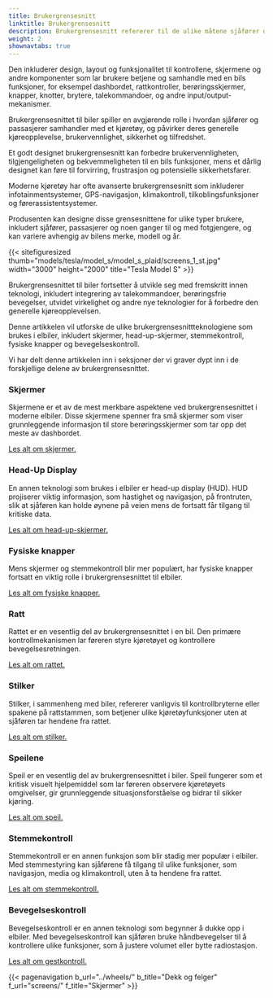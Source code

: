 ```yaml
---
title: Brukergrensesnitt
linktitle: Brukergrensesnitt
description: Brukergrensesnitt refererer til de ulike måtene sjåfører og passasjerer samhandler med funksjonene og kontrollene til et kjøretøy.
weight: 2
shownavtabs: true
---
```

<!-- markdownlint-disable MD033 -->
 Den inkluderer design, layout og funksjonalitet til kontrollene, skjermene og andre komponenter som lar brukere betjene og samhandle med en bils funksjoner, for eksempel dashbordet, rattkontroller, berøringsskjermer, knapper, knotter, brytere, talekommandoer, og andre input/output-mekanismer.

Brukergrensesnittet til biler spiller en avgjørende rolle i hvordan sjåfører og passasjerer samhandler med et kjøretøy, og påvirker deres generelle kjøreopplevelse, brukervennlighet, sikkerhet og tilfredshet.

Et godt designet brukergrensesnitt kan forbedre brukervennligheten, tilgjengeligheten og bekvemmeligheten til en bils funksjoner, mens et dårlig designet kan føre til forvirring, frustrasjon og potensielle sikkerhetsfarer.

Moderne kjøretøy har ofte avanserte brukergrensesnitt som inkluderer infotainmentsystemer, GPS-navigasjon, klimakontroll, tilkoblingsfunksjoner og førerassistentsystemer.

Produsenten kan designe disse grensesnittene for ulike typer brukere, inkludert sjåfører, passasjerer og noen ganger til og med fotgjengere, og kan variere avhengig av bilens merke, modell og år.

{{< sitefiguresized thumb="models/tesla/model_s/model_s_plaid/screens_1_st.jpg" width="3000" height="2000" title="Tesla Model S" >}}

Brukergrensesnittet til biler fortsetter å utvikle seg med fremskritt innen teknologi, inkludert integrering av talekommandoer, berøringsfrie bevegelser, utvidet virkelighet og andre nye teknologier for å forbedre den generelle kjøreopplevelsen.

Denne artikkelen vil utforske de ulike brukergrensesnittteknologiene som brukes i elbiler, inkludert skjermer, head-up-skjermer, stemmekontroll, fysiske knapper og bevegelseskontroll.

Vi har delt denne artikkelen inn i seksjoner der vi graver dypt inn i de forskjellige delene av brukergrensesnittet.

### Skjermer

Skjermene er et av de mest merkbare aspektene ved brukergrensesnittet i moderne elbiler. Disse skjermene spenner fra små skjermer som viser grunnleggende informasjon til store berøringsskjermer som tar opp det meste av dashbordet.

[Les alt om skjermer.](screens/)

### Head-Up Display

En annen teknologi som brukes i elbiler er head-up display (HUD). HUD projiserer viktig informasjon, som hastighet og navigasjon, på frontruten, slik at sjåføren kan holde øynene på veien mens de fortsatt får tilgang til kritiske data.

[Les alt om head-up-skjermer.](hud/)

### Fysiske knapper

Mens skjermer og stemmekontroll blir mer populært, har fysiske knapper fortsatt en viktig rolle i brukergrensesnittet til elbiler.

[Les alt om fysiske knapper.](buttons/)

### Ratt

Rattet er en vesentlig del av brukergrensesnittet i en bil. Den primære kontrollmekanismen lar føreren styre kjøretøyet og kontrollere bevegelsesretningen.

[Les alt om rattet.](steeringwheel/)

### Stilker

Stilker, i sammenheng med biler, refererer vanligvis til kontrollbryterne eller spakene på rattstammen, som betjener ulike kjøretøyfunksjoner uten at sjåføren tar hendene fra rattet.

[Les alt om stilker.](stalks/)

### Speilene

Speil er en vesentlig del av brukergrensesnittet i biler. Speil fungerer som et kritisk visuelt hjelpemiddel som lar føreren observere kjøretøyets omgivelser, gir grunnleggende situasjonsforståelse og bidrar til sikker kjøring.

[Les alt om speil.](mirrors/)

### Stemmekontroll

Stemmekontroll er en annen funksjon som blir stadig mer populær i elbiler. Med stemmestyring kan sjåførene få tilgang til ulike funksjoner, som navigasjon, media og klimakontroll, uten å ta hendene fra rattet.

[Les alt om stemmekontroll.](voicecontrol/)

### Bevegelseskontroll

Bevegelseskontroll er en annen teknologi som begynner å dukke opp i elbiler. Med bevegelseskontroll kan sjåføren bruke håndbevegelser til å kontrollere ulike funksjoner, som å justere volumet eller bytte radiostasjon.

[Les alt om gestkontroll.](gesturecontrol/)

{{< pagenavigation b_url="../wheels/" b_title="Dekk og felger" f_url="screens/" f_title="Skjermer" >}}